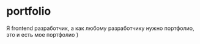 # portfolio
Я frontend разработчик, а как любому разработчику нужно портфолио, это и есть мое портфолио )
